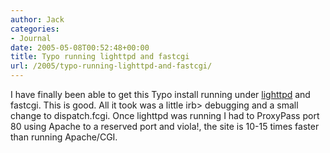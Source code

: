 ```yaml
---
author: Jack
categories:
- Journal
date: 2005-05-08T00:52:48+00:00
title: Typo running lighttpd and fastcgi
url: /2005/typo-running-lighttpd-and-fastcgi/
---
```


I have finally been able to get this Typo install running under [lighttpd][1] and fastcgi. This is good. All it took was a little irb> debugging and a small change to dispatch.fcgi. Once lighttpd was running I had to ProxyPass port 80 using Apache to a reserved port and viola!, the site is 10-15 times faster than running Apache/CGI.

 [1]: http://www.lighttpd.org/